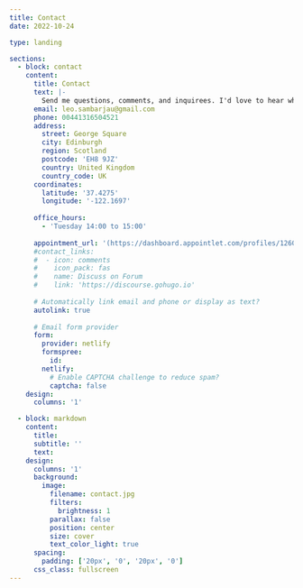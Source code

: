 ```yaml
---
title: Contact
date: 2022-10-24

type: landing

sections:
  - block: contact
    content:
      title: Contact
      text: |-
        Send me questions, comments, and inquirees. I'd love to hear what you have to say (be nice!) and share papers, ideas, and thoughts!
      email: leo.sambarjau@gmail.com
      phone: 00441316504521
      address:
        street: George Square
        city: Edinburgh
        region: Scotland
        postcode: 'EH8 9JZ'
        country: United Kingdom
        country_code: UK
      coordinates:
        latitude: '37.4275'
        longitude: '-122.1697'
      
      office_hours:
        - 'Tuesday 14:00 to 15:00'
       
      appointment_url: '(https://dashboard.appointlet.com/profiles/126081/scheduling-pages/130424)'
      #contact_links:
      #  - icon: comments
      #    icon_pack: fas
      #    name: Discuss on Forum
      #    link: 'https://discourse.gohugo.io'
    
      # Automatically link email and phone or display as text?
      autolink: true
    
      # Email form provider
      form:
        provider: netlify
        formspree:
          id:
        netlify:
          # Enable CAPTCHA challenge to reduce spam?
          captcha: false
    design:
      columns: '1'

  - block: markdown
    content:
      title:
      subtitle: ''
      text:
    design:
      columns: '1'
      background:
        image: 
          filename: contact.jpg
          filters:
            brightness: 1
          parallax: false
          position: center
          size: cover
          text_color_light: true
      spacing:
        padding: ['20px', '0', '20px', '0']
      css_class: fullscreen
---
```

